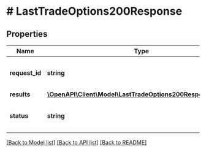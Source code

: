 # # LastTradeOptions200Response

## Properties

Name | Type | Description | Notes
------------ | ------------- | ------------- | -------------
**request_id** | **string** | A request id assigned by the server. |
**results** | [**\OpenAPI\Client\Model\LastTradeOptions200ResponseResults**](LastTradeOptions200ResponseResults.md) |  | [optional]
**status** | **string** | The status of this request&#39;s response. |

[[Back to Model list]](../../README.md#models) [[Back to API list]](../../README.md#endpoints) [[Back to README]](../../README.md)
